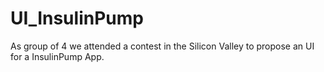 # UI_InsulinPump
As group of 4 we attended a contest in the Silicon Valley to propose an UI for a InsulinPump App.
